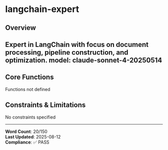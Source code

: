 # langchain-expert

## Overview

Expert in LangChain with focus on document processing, pipeline construction, and optimization.
model: claude-sonnet-4-20250514
---

## Core Functions

Functions not defined

## Constraints & Limitations

No constraints specified



---
**Word Count**: 20/150  
**Last Updated**: 2025-08-12  
**Compliance**: ✅ PASS